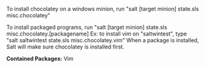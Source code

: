 To install chocolatey on a windows minion, run "salt [target minion] state.sls misc.chocolatey"

To install packaged programs, run "salt [target minion] state.sls misc.chocolatey.[packagename]
Ex: to install vim on "saltwintest", type "salt saltwintest state.sls misc.chocolatey.vim"
When a package is installed, Salt will make sure chocolatey is installed first.

**Contained Packages:**
Vim